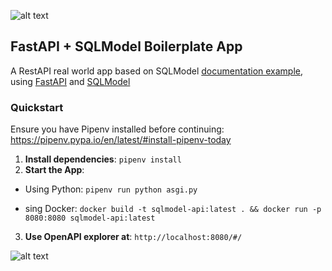![alt text](./img/SQLModel.png)
## FastAPI + SQLModel Boilerplate App
A RestAPI real world app based on SQLModel [documentation example](https://sqlmodel.tiangolo.com/tutorial/), using [FastAPI](https://fastapi.tiangolo.com/) and [SQLModel](https://sqlmodel.tiangolo.com/)


### Quickstart
Ensure you have Pipenv installed before continuing: https://pipenv.pypa.io/en/latest/#install-pipenv-today

1. **Install dependencies**: `pipenv install`
2.  <b>Start the App</b>:
  - Using Python:
    `pipenv run python asgi.py`

  - sing Docker:
    `docker build -t sqlmodel-api:latest . && docker run -p 8080:8080 sqlmodel-api:latest`

3. <b>Use OpenAPI explorer at</b>: `http://localhost:8080/#/`


![alt text](./img/SQLModelAPI_openapi.png)